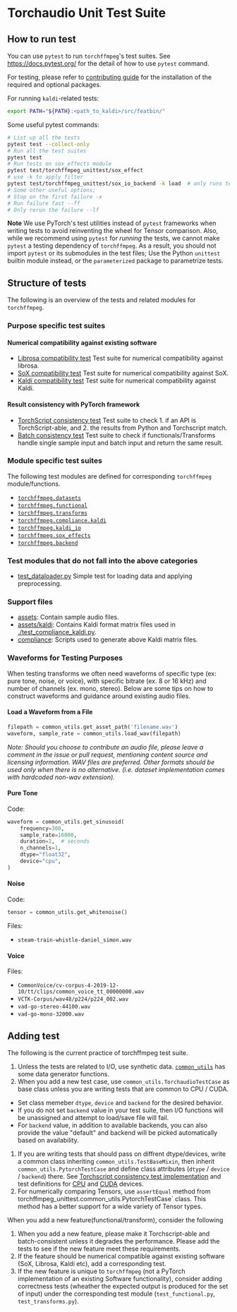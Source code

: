 # Torchaudio Unit Test Suite

## How to run test

You can use `pytest` to run `torchffmpeg`'s test suites. See
https://docs.pytest.org/ for the detail of how to use `pytest` command.

For testing, please refer to [contributing guide](../../CONTRIBUTING.md) for
the installation of the required and optional packages.

For running `kaldi`-related tests:

```bash
export PATH="${PATH}:<path_to_kaldi>/src/featbin/"
```

Some useful pytest commands:

```bash
# List up all the tests
pytest test --collect-only
# Run all the test suites
pytest test
# Run tests on sox_effects module
pytest test/torchffmpeg_unittest/sox_effect
# use -k to apply filter
pytest test/torchffmpeg_unittest/sox_io_backend -k load  # only runs tests where their names contain load
# Some other useful options;
# Stop on the first failure -x
# Run failure fast --ff
# Only rerun the failure --lf
```

**Note**
We use PyTorch's test utilities instead of `pytest` frameworks when writing tests to avoid reinventing the wheel for Tensor comparison.
Also, while we recommend using `pytest` for *running* the tests, we cannot
make `pytest` a testing dependency of `torchffmpeg`. As a result, you should
not import `pytest` or its submodules in the test files; Use the Python
`unittest` builtin module instead, or the `parameterized` package to
parametrize tests.

## Structure of tests

The following is an overview of the tests and related modules for `torchffmpeg`.

### Purpose specific test suites

#### Numerical compatibility against existing software
- [Librosa compatibility test](./transforms/librosa_compatibility_test.py)
    Test suite for numerical compatibility against librosa.
- [SoX compatibility test](./transforms/sox_compatibility_test.py)
    Test suite for numerical compatibility against SoX.
- [Kaldi compatibility test](./transforms/kaldi_compatibility_impl.py)
    Test suite for numerical compatibility against Kaldi.

#### Result consistency with PyTorch framework
- [TorchScript consistency test](./transforms/torchscript_consistency_impl.py)
    Test suite to check 1. if an API is TorchScript-able, and 2. the results from Python and Torchscript match.
- [Batch consistency test](./transforms/batch_consistency_test.py)
    Test suite to check if functionals/Transforms handle single sample input and batch input and return the same result.

### Module specific test suites

The following test modules are defined for corresponding `torchffmpeg` module/functions.

- [`torchffmpeg.datasets`](./datasets)
- [`torchffmpeg.functional`](./functional)
- [`torchffmpeg.transforms`](./transforms/transforms_test.py)
- [`torchffmpeg.compliance.kaldi`](./compliance_kaldi_test.py)
- [`torchffmpeg.kaldi_io`](./kaldi_io_test.py)
- [`torchffmpeg.sox_effects`](./sox_effect)
- [`torchffmpeg.backend`](./backend)

### Test modules that do not fall into the above categories
- [test_dataloader.py](./dataloader_test.py)
    Simple test for loading data and applying preprocessing.

### Support files
- [assets](./assets): Contain sample audio files.
- [assets/kaldi](./assets/kaldi): Contains Kaldi format matrix files used in [./test_compliance_kaldi.py](./test_compliance_kaldi.py).
- [compliance](./compliance): Scripts used to generate above Kaldi matrix files.

### Waveforms for Testing Purposes

When testing transforms we often need waveforms of specific type (ex: pure tone, noise, or voice), with specific bitrate (ex. 8 or 16 kHz) and number of channels (ex. mono, stereo). Below are some tips on how to construct waveforms and guidance around existing audio files.

#### Load a Waveform from a File

```python
filepath = common_utils.get_asset_path('filename.wav')
waveform, sample_rate = common_utils.load_wav(filepath)
```

*Note: Should you choose to contribute an audio file, please leave a comment in the issue or pull request, mentioning content source and licensing information. WAV files are preferred. Other formats should be used only when there is no alternative. (i.e. dataset implementation comes with hardcoded non-wav extension).*

#### Pure Tone

Code:

```python
waveform = common_utils.get_sinusoid(
    frequency=300,
    sample_rate=16000,
    duration=1,  # seconds
    n_channels=1,
    dtype="float32",
    device="cpu",
)
```

#### Noise

Code:

```python
tensor = common_utils.get_whitenoise()
```

Files:

* `steam-train-whistle-daniel_simon.wav`

#### Voice

Files:

* `CommonVoice/cv-corpus-4-2019-12-10/tt/clips/common_voice_tt_00000000.wav`
* `VCTK-Corpus/wav48/p224/p224_002.wav`
* `vad-go-stereo-44100.wav`
* `vad-go-mono-32000.wav`

## Adding test

The following is the current practice of torchffmpeg test suite.

1. Unless the tests are related to I/O, use synthetic data. [`common_utils`](./common_utils) has some data generator functions.
1. When you add a new test case, use `common_utils.TorchaudioTestCase` as base class unless you are writing tests that are common to CPU / CUDA.
  - Set class memeber `dtype`, `device` and `backend` for the desired behavior.
  - If you do not set `backend` value in your test suite, then I/O functions will be unassigned and attempt to load/save file will fail.
  - For `backend` value, in addition to available backends, you can also provide the value "default" and backend will be picked automatically based on availability.
1. If you are writing tests that should pass on diffrent dtype/devices, write a common class inheriting `common_utils.TestBaseMixin`, then inherit `common_utils.PytorchTestCase` and define class attributes (`dtype` / `device` / `backend`) there. See [Torchscript consistency test implementation](./transforms/torchscript_consistency_impl.py) and test definitions for [CPU](./transforms/torchscript_consistency_cpu_test.py) and [CUDA](./transforms/torchscript_consistency_cuda_test.py) devices.
1. For numerically comparing Tensors, use `assertEqual` method from torchffmpeg_unittest.common_utils.PytorchTestCase` class. This method has a better support for a wide variety of Tensor types.

When you add a new feature(functional/transform), consider the following

1. When you add a new feature, please make it Torchscript-able and batch-consistent unless it degrades the performance. Please add the tests to see if the new feature meet these requirements.
1. If the feature should be numerical compatible against existing software (SoX, Librosa, Kaldi etc), add a corresponding test.
1. If the new feature is unique to `torchffmpeg` (not a PyTorch implementation of an existing Software functionality), consider adding correctness tests (wheather the expected output is produced for the set of input) under the corresponding test module (`test_functional.py`, `test_transforms.py`).
